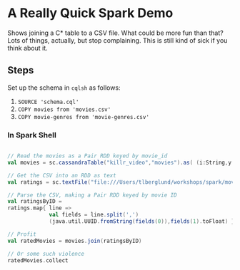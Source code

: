 # A Really Quick Spark Demo

Shows joining a C* table to a CSV file. What could be more fun than that? Lots of things, actually, but stop complaining. This is still kind of sick if you think about it.

## Steps

Set up the schema in `cqlsh` as follows:
1. `SOURCE 'schema.cql'`
2. `COPY movies from 'movies.csv'`
2. `COPY movie-genres from 'movie-genres.csv'`

### In Spark Shell


```scala

// Read the movies as a Pair RDD keyed by movie_id
val movies = sc.cassandraTable("killr_video","movies").as( (i:String,y:Int,t:String) => (java.util.UUID.fromString(i),(t,y)) )

// Get the CSV into an RDD as text
val ratings = sc.textFile("file:///Users/tlberglund/workshops/spark/movie-ratings.csv")

// Parse the CSV, making a Pair RDD keyed by movie ID
val ratingsByID =
ratings.map{ line =>
             val fields = line.split(',')
             (java.util.UUID.fromString(fields(0)),fields(1).toFloat) }

// Profit
val ratedMovies = movies.join(ratingsByID)

// Or some such violence
ratedMovies.collect
```
